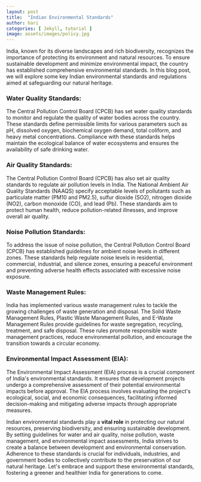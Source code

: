 ```yaml
---
layout: post
title:  "Indian Environmental Standards"
author: hari
categories: [ Jekyll, tutorial ]
image: assets/images/policy.jpg
---
```

India, known for its diverse landscapes and rich biodiversity, recognizes the importance of protecting its environment and natural resources. To ensure sustainable development and minimize environmental impact, the country has established comprehensive environmental standards. In this blog post, we will explore some key Indian environmental standards and regulations aimed at safeguarding our natural heritage.

### Water Quality Standards:
The Central Pollution Control Board (CPCB) has set water quality standards to monitor and regulate the quality of water bodies across the country. These standards define permissible limits for various parameters such as pH, dissolved oxygen, biochemical oxygen demand, total coliform, and heavy metal concentrations. Compliance with these standards helps maintain the ecological balance of water ecosystems and ensures the availability of safe drinking water.

### Air Quality Standards:
The Central Pollution Control Board (CPCB) has also set air quality standards to regulate air pollution levels in India. The National Ambient Air Quality Standards (NAAQS) specify acceptable levels of pollutants such as particulate matter (PM10 and PM2.5), sulfur dioxide (SO2), nitrogen dioxide (NO2), carbon monoxide (CO), and lead (Pb). These standards aim to protect human health, reduce pollution-related illnesses, and improve overall air quality.

### Noise Pollution Standards:
To address the issue of noise pollution, the Central Pollution Control Board (CPCB) has established guidelines for ambient noise levels in different zones. These standards help regulate noise levels in residential, commercial, industrial, and silence zones, ensuring a peaceful environment and preventing adverse health effects associated with excessive noise exposure.

### Waste Management Rules:
India has implemented various waste management rules to tackle the growing challenges of waste generation and disposal. The Solid Waste Management Rules, Plastic Waste Management Rules, and E-Waste Management Rules provide guidelines for waste segregation, recycling, treatment, and safe disposal. These rules promote responsible waste management practices, reduce environmental pollution, and encourage the transition towards a circular economy.

### Environmental Impact Assessment (EIA):
The Environmental Impact Assessment (EIA) process is a crucial component of India's environmental standards. It ensures that development projects undergo a comprehensive assessment of their potential environmental impacts before approval. The EIA process involves evaluating the project's ecological, social, and economic consequences, facilitating informed decision-making and mitigating adverse impacts through appropriate measures.

Indian environmental standards play a **vital role** in protecting our natural resources, preserving biodiversity, and ensuring sustainable development. By setting guidelines for water and air quality, noise pollution, waste management, and environmental impact assessments, India strives to create a balance between development and environmental conservation. Adherence to these standards is crucial for individuals, industries, and government bodies to collectively contribute to the preservation of our natural heritage. Let's embrace and support these environmental standards, fostering a greener and healthier India for generations to come.